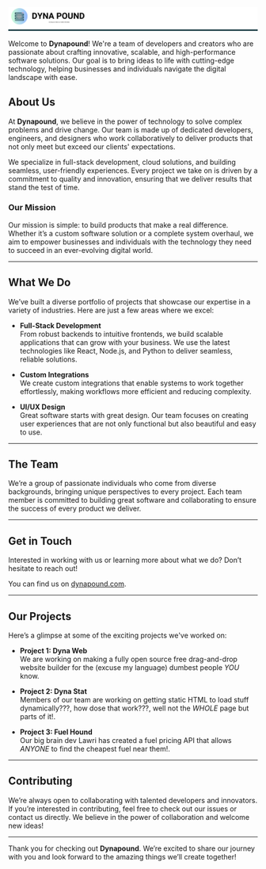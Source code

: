 
![Dynapound Logo](./images/readme-head-large.png)

Welcome to **Dynapound**! We're a team of developers and creators who are passionate about crafting innovative, scalable, and high-performance software solutions. Our goal is to bring ideas to life with cutting-edge technology, helping businesses and individuals navigate the digital landscape with ease.

## About Us

At **Dynapound**, we believe in the power of technology to solve complex problems and drive change. Our team is made up of dedicated developers, engineers, and designers who work collaboratively to deliver products that not only meet but exceed our clients' expectations.

We specialize in full-stack development, cloud solutions, and building seamless, user-friendly experiences. Every project we take on is driven by a commitment to quality and innovation, ensuring that we deliver results that stand the test of time.

### Our Mission
Our mission is simple: to build products that make a real difference. Whether it’s a custom software solution or a complete system overhaul, we aim to empower businesses and individuals with the technology they need to succeed in an ever-evolving digital world.

---

## What We Do

We’ve built a diverse portfolio of projects that showcase our expertise in a variety of industries. Here are just a few areas where we excel:

- **Full-Stack Development**  
  From robust backends to intuitive frontends, we build scalable applications that can grow with your business. We use the latest technologies like React, Node.js, and Python to deliver seamless, reliable solutions.

- **Custom Integrations**  
  We create custom integrations that enable systems to work together effortlessly, making workflows more efficient and reducing complexity.

- **UI/UX Design**  
  Great software starts with great design. Our team focuses on creating user experiences that are not only functional but also beautiful and easy to use.

---

## The Team

We’re a group of passionate individuals who come from diverse backgrounds, bringing unique perspectives to every project. Each team member is committed to building great software and collaborating to ensure the success of every product we deliver.

---

## Get in Touch

Interested in working with us or learning more about what we do? Don’t hesitate to reach out!

You can find us on [dynapound.com](https://www.dynapound.com/contact/).

---

## Our Projects

Here’s a glimpse at some of the exciting projects we've worked on:

- **Project 1: Dyna Web**  
  We are working on making a fully open source free drag-and-drop website builder for the (excuse my language) dumbest people *YOU* know.

- **Project 2: Dyna Stat**  
  Members of our team are working on getting static HTML to load stuff dynamically???, how dose that work???, well not the *WHOLE* page but parts of it!.

- **Project 3: Fuel Hound**  
  Our big brain dev Lawri has created a fuel pricing API that allows *ANYONE* to find the cheapest fuel near them!.

---

## Contributing

We’re always open to collaborating with talented developers and innovators. If you’re interested in contributing, feel free to check out our issues or contact us directly. We believe in the power of collaboration and welcome new ideas!

---

Thank you for checking out **Dynapound**. We’re excited to share our journey with you and look forward to the amazing things we’ll create together!
